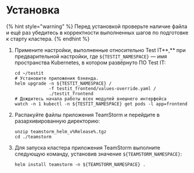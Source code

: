 # Установка



{% hint style="warning" %}
Перед установкой проверьте наличие файла и ещё раз убедитесь в корректности выполненных шагов по подготовке к старту кластера.
{% endhint %}

1.  Примените настройки, выполненные относительно Test IT**,** при предварительной настройки, где `${TESTIT_NAMESPACE}` — имя пространства Kubernetes, в котором развёрнуто ПО Test IT:

    ```shell
    cd ~/testit
    # Установите приложения бэкенда.
    helm upgrade -n ${TESTIT_NAMESPACE} /
                 -f testit_frontend/values-override.yaml /
                 ./testit_frontend
    # Дождитесь начала работы всех модулей внешнего интерфейса
    watch -n 1 kubectl -n ${TESTIT_NAMESPACE} get pods -l app=frontend
    ```
2.  Распакуйте файлы приложения TeamStorm и перейдите в разархивированную директорию:

    ```shell
    unzip teamstorm_helm_v%Release%.tgz
    cd ./teamstorm
    ```
3.  Для запуска кластера приложения TeamStorm выполните следующую команду, установив значение `${TEAMSTORM_NAMESPACE}`:

    ```shell
    helm install teamstorm -n ${TEAMSTORM_NAMESPACE} .
    ```
